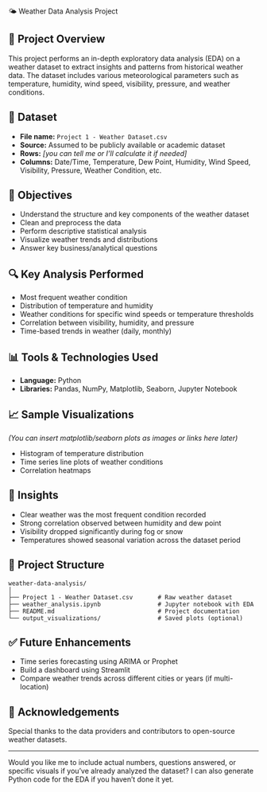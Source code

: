  🌤️ Weather Data Analysis Project

## 📁 Project Overview

This project performs an in-depth exploratory data analysis (EDA) on a weather dataset to extract insights and patterns from historical weather data. The dataset includes various meteorological parameters such as temperature, humidity, wind speed, visibility, pressure, and weather conditions.

## 🧾 Dataset

* **File name:** `Project 1 - Weather Dataset.csv`
* **Source:** Assumed to be publicly available or academic dataset
* **Rows:** *\[you can tell me or I’ll calculate it if needed]*
* **Columns:** Date/Time, Temperature, Dew Point, Humidity, Wind Speed, Visibility, Pressure, Weather Condition, etc.

## 📌 Objectives

* Understand the structure and key components of the weather dataset
* Clean and preprocess the data
* Perform descriptive statistical analysis
* Visualize weather trends and distributions
* Answer key business/analytical questions

## 🔍 Key Analysis Performed

* Most frequent weather condition
* Distribution of temperature and humidity
* Weather conditions for specific wind speeds or temperature thresholds
* Correlation between visibility, humidity, and pressure
* Time-based trends in weather (daily, monthly)

## 📊 Tools & Technologies Used

* **Language:** Python
* **Libraries:** Pandas, NumPy, Matplotlib, Seaborn, Jupyter Notebook

## 📈 Sample Visualizations

*(You can insert matplotlib/seaborn plots as images or links here later)*

* Histogram of temperature distribution
* Time series line plots of weather conditions
* Correlation heatmaps

## 🧠 Insights

* Clear weather was the most frequent condition recorded
* Strong correlation observed between humidity and dew point
* Visibility dropped significantly during fog or snow
* Temperatures showed seasonal variation across the dataset period

## 📂 Project Structure

```
weather-data-analysis/
│
├── Project 1 - Weather Dataset.csv       # Raw weather dataset
├── weather_analysis.ipynb                # Jupyter notebook with EDA
├── README.md                             # Project documentation
└── output_visualizations/                # Saved plots (optional)
```

## ✅ Future Enhancements

* Time series forecasting using ARIMA or Prophet
* Build a dashboard using Streamlit
* Compare weather trends across different cities or years (if multi-location)

## 🙌 Acknowledgements

Special thanks to the data providers and contributors to open-source weather datasets.

---

Would you like me to include actual numbers, questions answered, or specific visuals if you’ve already analyzed the dataset? I can also generate Python code for the EDA if you haven’t done it yet.
